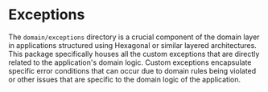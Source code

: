 # Exceptions

The `domain/exceptions` directory is a crucial component of the domain layer in applications structured using Hexagonal or similar layered architectures. This package specifically houses all the custom exceptions that are directly related to the application's domain logic. Custom exceptions encapsulate specific error conditions that can occur due to domain rules being violated or other issues that are specific to the domain logic of the application.
